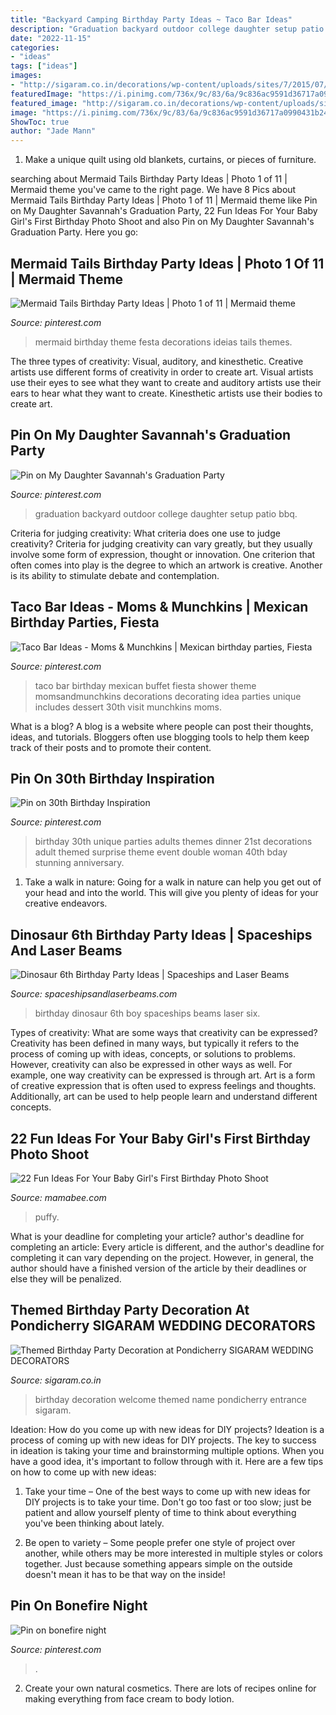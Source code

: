 ```yaml
---
title: "Backyard Camping Birthday Party Ideas ~ Taco Bar Ideas"
description: "Graduation backyard outdoor college daughter setup patio bbq"
date: "2022-11-15"
categories:
- "ideas"
tags: ["ideas"]
images:
- "http://sigaram.co.in/decorations/wp-content/uploads/sites/7/2015/07/SIGARAM-0079.jpg"
featuredImage: "https://i.pinimg.com/736x/9c/83/6a/9c836ac9591d36717a0990431b2486c6--string-lights-outdoor-outdoor-parties.jpg"
featured_image: "http://sigaram.co.in/decorations/wp-content/uploads/sites/7/2015/07/SIGARAM-0079.jpg"
image: "https://i.pinimg.com/736x/9c/83/6a/9c836ac9591d36717a0990431b2486c6--string-lights-outdoor-outdoor-parties.jpg"
ShowToc: true
author: "Jade Mann"
---
```



1. Make a unique quilt using old blankets, curtains, or pieces of furniture.

	

		
searching about Mermaid Tails Birthday Party Ideas | Photo 1 of 11 | Mermaid theme you've came to the right page. We have 8 Pics about Mermaid Tails Birthday Party Ideas | Photo 1 of 11 | Mermaid theme like Pin on My Daughter Savannah&#039;s Graduation Party, 22 Fun Ideas For Your Baby Girl&#039;s First Birthday Photo Shoot and also Pin on My Daughter Savannah&#039;s Graduation Party. Here you go:
		
    
## Mermaid Tails Birthday Party Ideas | Photo 1 Of 11 | Mermaid Theme

<img loading=lazy src="https://i.pinimg.com/736x/54/bf/e6/54bfe69ed8275d53c895f5346931d05c.jpg" onerror="this.onerror=null;this.src='https://tse1.mm.bing.net/th?id=OIP.J6N7AoY6KEmjpoeq1edhswHaKk&amp;pid=15.1';" alt="Mermaid Tails Birthday Party Ideas | Photo 1 of 11 | Mermaid theme">

_Source: pinterest.com_

>mermaid birthday theme festa decorations ideias tails themes. 

	

The three types of creativity: Visual, auditory, and kinesthetic.
Creative artists use different forms of creativity in order to create art. Visual artists use their eyes to see what they want to create and auditory artists use their ears to hear what they want to create. Kinesthetic artists use their bodies to create art.

    
## Pin On My Daughter Savannah&#039;s Graduation Party

<img loading=lazy src="https://i.pinimg.com/736x/9c/83/6a/9c836ac9591d36717a0990431b2486c6--string-lights-outdoor-outdoor-parties.jpg" onerror="this.onerror=null;this.src='https://tse2.mm.bing.net/th?id=OIP.eaOG6PHfhlvfnnwtQYBxUwDMEy&amp;pid=15.1';" alt="Pin on My Daughter Savannah&#039;s Graduation Party">

_Source: pinterest.com_

>graduation backyard outdoor college daughter setup patio bbq. 

	

Criteria for judging creativity: What criteria does one use to judge creativity?
Criteria for judging creativity can vary greatly, but they usually involve some form of expression, thought or innovation. One criterion that often comes into play is the degree to which an artwork is creative. Another is its ability to stimulate debate and contemplation.

    
## Taco Bar Ideas - Moms &amp; Munchkins | Mexican Birthday Parties, Fiesta

<img loading=lazy src="https://i.pinimg.com/736x/6e/06/70/6e067002d678caacf009eb6e211ea242.jpg" onerror="this.onerror=null;this.src='https://tse4.mm.bing.net/th?id=OIP.Ps6z2hayseVP6ZsiZ6_QfAHaNe&amp;pid=15.1';" alt="Taco Bar Ideas - Moms &amp; Munchkins | Mexican birthday parties, Fiesta">

_Source: pinterest.com_

>taco bar birthday mexican buffet fiesta shower theme momsandmunchkins decorations decorating idea parties unique includes dessert 30th visit munchkins moms. 

	

What is a blog?
A blog is a website where people can post their thoughts, ideas, and tutorials. Bloggers often use blogging tools to help them keep track of their posts and to promote their content.

    
## Pin On 30th Birthday Inspiration

<img loading=lazy src="https://i.pinimg.com/736x/bd/2e/04/bd2e04353ad3cb7fdae7a3efdda241fe--unique-birthday-party-ideas-th-birthday-parties.jpg" onerror="this.onerror=null;this.src='https://tse4.mm.bing.net/th?id=OIP.pXibzKJu8JZ6K09u_d9bOAHaOq&amp;pid=15.1';" alt="Pin on 30th Birthday Inspiration">

_Source: pinterest.com_

>birthday 30th unique parties adults themes dinner 21st decorations adult themed surprise theme event double woman 40th bday stunning anniversary. 

	

1) Take a walk in nature: Going for a walk in nature can help you get out of your head and into the world. This will give you plenty of ideas for your creative endeavors.

    
## Dinosaur 6th Birthday Party Ideas | Spaceships And Laser Beams

<img loading=lazy src="http://spaceshipsandlaserbeams.com/wp-content/uploads/2015/09/dinosaur-birthday-party-ideas-3034.jpg" onerror="this.onerror=null;this.src='https://tse3.mm.bing.net/th?id=OIP.kf9FfxvNYMViBtaZqsnlYQHaKl&amp;pid=15.1';" alt="Dinosaur 6th Birthday Party Ideas | Spaceships and Laser Beams">

_Source: spaceshipsandlaserbeams.com_

>birthday dinosaur 6th boy spaceships beams laser six. 

	

Types of creativity: What are some ways that creativity can be expressed?
Creativity has been defined in many ways, but typically it refers to the process of coming up with ideas, concepts, or solutions to problems. However, creativity can also be expressed in other ways as well. For example, one way creativity can be expressed is through art. Art is a form of creative expression that is often used to express feelings and thoughts. Additionally, art can be used to help people learn and understand different concepts.

    
## 22 Fun Ideas For Your Baby Girl&#039;s First Birthday Photo Shoot

<img loading=lazy src="https://mamabee.com/wp-content/uploads/2014/09/big-number-for-a-big-girl.jpg" onerror="this.onerror=null;this.src='https://tse4.mm.bing.net/th?id=OIP.Oe6LhJlPcqSa2mMVG7NvVwHaLH&amp;pid=15.1';" alt="22 Fun Ideas For Your Baby Girl&#039;s First Birthday Photo Shoot">

_Source: mamabee.com_

>puffy. 

	

What is your deadline for completing your article?
author's deadline for completing an article:
Every article is different, and the author's deadline for completing it can vary depending on the project. However, in general, the author should have a finished version of the article by their deadlines or else they will be penalized.

    
## Themed Birthday Party Decoration At Pondicherry SIGARAM WEDDING DECORATORS

<img loading=lazy src="http://sigaram.co.in/decorations/wp-content/uploads/sites/7/2015/07/SIGARAM-0079.jpg" onerror="this.onerror=null;this.src='https://tse1.mm.bing.net/th?id=OIP.y0jT9mbsfVgOT1mHbewBhwHaNe&amp;pid=15.1';" alt="Themed Birthday Party Decoration at Pondicherry SIGARAM WEDDING DECORATORS">

_Source: sigaram.co.in_

>birthday decoration welcome themed name pondicherry entrance sigaram. 

	

Ideation: How do you come up with new ideas for DIY projects?
Ideation is a process of coming up with new ideas for DIY projects. The key to success in ideation is taking your time and brainstorming multiple options. When you have a good idea, it's important to follow through with it. Here are a few tips on how to come up with new ideas:
1. Take your time – One of the best ways to come up with new ideas for DIY projects is to take your time. Don't go too fast or too slow; just be patient and allow yourself plenty of time to think about everything you've been thinking about lately.

2. Be open to variety – Some people prefer one style of project over another, while others may be more interested in multiple styles or colors together. Just because something appears simple on the outside doesn't mean it has to be that way on the inside!


    
## Pin On Bonefire Night

<img loading=lazy src="https://i.pinimg.com/736x/b5/5a/f7/b55af7e4bb948ba00e83bd17e5b12d02.jpg" onerror="this.onerror=null;this.src='https://tse2.mm.bing.net/th?id=OIP.LoxIrn4e5I-5UV5pzOe4sQHaJ3&amp;pid=15.1';" alt="Pin on bonefire night">

_Source: pinterest.com_

>. 

	

2. Create your own natural cosmetics. There are lots of recipes online for making everything from face cream to body lotion.

